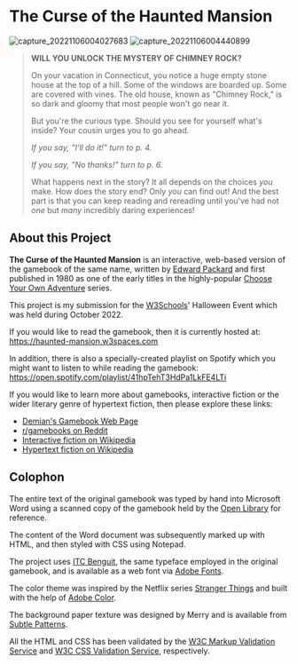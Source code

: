 # The Curse of the Haunted Mansion
![capture_20221106004027683](https://user-images.githubusercontent.com/89230459/200148761-0012e920-aa3a-4ba9-8d57-4344940a5f74.jpg)
![capture_20221106004440899](https://user-images.githubusercontent.com/89230459/200148846-e7ec4e3d-c96b-43f3-996f-38d072246637.jpg)

> **WILL YOU UNLOCK THE MYSTERY OF CHIMNEY ROCK?**
> 
> On your vacation in Connecticut, you notice a huge empty stone house at the top of a hill. Some of the windows are boarded up. Some are covered with vines. The old house, known as "Chimney Rock," is so dark and gloomy that most people won't go near it.
>
>But you're the curious type. Should you see for yourself what's inside? Your cousin urges you to go ahead.
>
>*If you say, "I'll do it!" turn to p. 4.*
>
>*If you say, "No thanks!" turn to p. 6.*
>
>What happens next in the story? It all depends on the choices *you* make. How does the story end? Only *you* can find out! And the best part is that you can keep reading and rereading until you've had not *one* but *many* incredibly daring experiences!

## About this Project

**The Curse of the Haunted Mansion** is an interactive, web-based version of the gamebook of the same name, written by [Edward Packard](https://www.edwardpackard.com/) and first published in 1980 as one of the early titles in the highly-popular [Choose Your Own Adventure](https://en.wikipedia.org/wiki/Choose_Your_Own_Adventure) series. 

This project is my submission for the [W3Schools](https://www.w3schools.com/)' Halloween Event which was held during October 2022.

If you would like to read the gamebook, then it is currently hosted at: https://haunted-mansion.w3spaces.com

In addition, there is also a specially-created playlist on Spotify which you might want to listen to while reading the gamebook: https://open.spotify.com/playlist/41hpTehT3HdPa1LkFE4LTi

If you would like to learn more about gamebooks, interactive fiction or the wider literary genre of hypertext fiction, then please explore these links:

- [Demian's Gamebook Web Page](https://gamebooks.org/)
- [r/gamebooks on Reddit](https://www.reddit.com/r/gamebooks/)
- [Interactive fiction on Wikipedia](https://en.wikipedia.org/wiki/Interactive_fiction)
- [Hypertext fiction on Wikipedia](https://en.wikipedia.org/wiki/Hypertext_fiction)

## Colophon

The entire text of the original gamebook was typed by hand into Microsoft Word using a scanned copy of the gamebook held by the [Open Library](https://openlibrary.org/works/OL30112W/Choose_Your_Own_Adventure_-_The_Mystery_of_Chimney_Rock) for reference.

The content of the Word document was subsequently marked up with HTML, and then styled with CSS using Notepad.

The project uses [ITC Benguit](https://fonts.adobe.com/fonts/itc-benguiat), the same typeface employed in the original gamebook, and is available as a web font via [Adobe Fonts](https://fonts.adobe.com/).

The color theme was inspired by the Netflix series [Stranger Things](https://www.netflix.com/title/80057281) and built with the help of [Adobe Color](https://color.adobe.com).

The background paper texture was designed by Merry and is available from [Subtle Patterns](https://www.toptal.com/designers/subtlepatterns/seamless-paper-texture/).

All the HTML and CSS has been validated by the [W3C Markup Validation Service](https://validator.w3.org/) and [W3C CSS Validation Service](https://jigsaw.w3.org/css-validator/), respectively.
